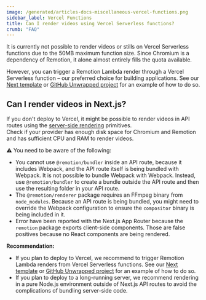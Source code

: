 ```yaml
---
image: /generated/articles-docs-miscellaneous-vercel-functions.png
sidebar_label: Vercel Functions
title: Can I render videos using Vercel Serverless functions?
crumb: "FAQ"
---
```


It is currently not possible to render videos or stills on Vercel Serverless functions due to the 50MB maximum function size. Since Chromium is a dependency of Remotion, it alone almost entirely fills the quota available.

However, you can trigger a Remotion Lambda render through a Vercel Serverless function – our preferred choice for building applications. See our [Next template](https://github.com/remotion-dev/template-next) or [GitHub Unwrapped project](https://github.com/remotion-dev/github-unwrapped-2022) for an example of how to do so.

## Can I render videos in Next.js?

If you don't deploy to Vercel, it might be possible to render videos in API routes using the [server-side rendering](/docs/ssr) primitives.  
Check if your provider has enough disk space for Chromium and Remotion and has sufficient CPU and RAM to render videos.

⚠️ You need to be aware of the following:

- You cannot use `@remotion/bundler` inside an API route, because it includes Webpack, and the API route itself is being bundled with Webpack. It is not possible to bundle Webpack with Webpack. Instead, use `@remotion/bundler` to create a bundle outside the API route and then use the resulting folder in your API route.
- The `@remotion/renderer` package requires an FFmpeg binary from `node_modules`. Because an API route is being bundled, you might need to override the Webpack configuration to ensure the `compositor` binary is being included in it.
- Error have been reported with the Next.js App Router because the `remotion` package exports client-side components. Those are false positives because no React components are being rendered.

**Recommendation:**

- If you plan to deploy to Vercel, we recommend to trigger Remotion Lambda renders from Vercel Serverless functions. See our [Next template](https://github.com/remotion-dev/template-next) or [GitHub Unwrapped project](https://github.com/remotion-dev/github-unwrapped-2022) for an example of how to do so.
- If you plan to deploy to a long-running server, we recommend rendering in a pure Node.js environment outside of Next.js API routes to avoid the complications of bundling server-side code.
